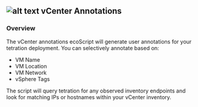 ## ![alt text](https://github.com/techBeck03/Scratch/raw/master/ecoScripts/vcenter/icon.png "Logo") vCenter Annotations

### Overview
The vCenter annotations ecoScript will generate user annotations for your tetration deployment.  You can selectively annotate based on:

- VM Name
- VM Location
- VM Network
- vSphere Tags

The script will query tetration for any observed inventory endpoints and look for matching IPs or hostnames within your vCenter inventory.
